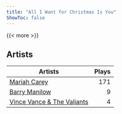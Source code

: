 ```yaml
---
title: "All I Want for Christmas Is You"
ShowToc: false
---
```


{{< more >}}

## Artists
Artists | Plays 
----- | -----: 
[Mariah Carey](/artists/mariah-carey-31885) | 171
[Barry Manilow](/artists/barry-manilow-31897) | 9
[Vince Vance & The Valiants](/artists/vince-vance-the-valiants-182936) | 4

